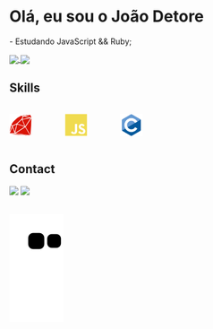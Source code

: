 <h1 align="left"> Olá, eu sou o João Detore </h1>
<div align="left">
- Estudando JavaScript && Ruby; </p>
</div>

<div align="left">
  <a href=""> <img align="center" src="https://github-readme-stats.vercel.app/api?username=JoaoDetore7&show_icons=true&theme=dracula&include_all_commits=true&count_private=true&hide=issues"/> </a>
  <a href=""> <img align="center" src="https://github-readme-stats-sigma-five.vercel.app/api/top-langs/?username=JoaoDetore7&theme=dracula&line_height=40&hide=css"/> </a>
</div></p>
 
 ## Skills
<div style="display: inline_block"><br>
  <img height="40" align="center" alt="JoaoDetore7" height="30" width="40" src="https://raw.githubusercontent.com/devicons/devicon/master/icons/ruby/ruby-plain.svg">
 &nbsp;&nbsp;&nbsp;&nbsp;&nbsp;&nbsp;&nbsp;&nbsp;&nbsp;&nbsp;&nbsp;&nbsp;&nbsp;
  <img height="40" align="center" alt="JoaoDetore7-Js" height="30" width="40" src="https://raw.githubusercontent.com/devicons/devicon/master/icons/javascript/javascript-plain.svg">
 &nbsp;&nbsp;&nbsp;&nbsp;&nbsp;&nbsp;&nbsp;&nbsp;&nbsp;&nbsp;&nbsp;&nbsp;&nbsp;
  <img height="40" align="center" alt="JoaoDetore7-c" height="30" width="40" src="https://raw.githubusercontent.com/devicons/devicon/master/icons/c/c-original.svg">

</div>
  
</br>

## Contact 
<div> 
  <a href="https://www.linkedin.com/in/joao-detore-842b81200" target="_blank"><img src="https://img.shields.io/badge/-LinkedIn-%230077B5?style=for-the-badge&logo=linkedin&logoColor=white" target="_blank"></a> 
  <a href = "mailto: joaodetore7@gmail.com"><img src="https://img.shields.io/badge/-Gmail-%23333?style=for-the-badge&logo=gmail&logoColor=white" target="_blank"></a>
 </br>
</br>
 
  ![Snake animation](https://github.com/JoaoDetore7/JoaoDetore7/blob/output/github-contribution-grid-snake.svg)
 
</div>
